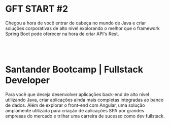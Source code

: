 # GFT START #2
<p>Chegou a hora de você entrar de cabeça no mundo de Java e criar soluções corporativas de alto nível explorando 
o melhor que o framework Spring Boot pode oferecer na hora de criar API's Rest.</p>
<br>
<br>

# Santander Bootcamp | Fullstack Developer
<p>
Para você que deseja desenvolver aplicações back-end de alto nível utilizando Java, criar aplicações ainda mais completas integradas 
ao banco de dados. Além de explorar o front-end com Angular, uma solução amplamente utilizada para criação de aplicações SPA 
por grandes empresas do mercado e trilhar uma carreira de sucesso como dev fullstack. 
</p>